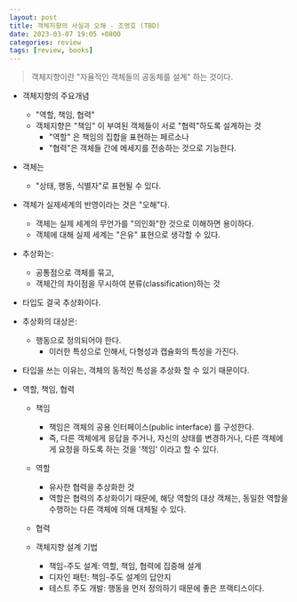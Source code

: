 ```yaml
---
layout: post
title: 객체지향의 사실과 오해 - 조영호 (TBD)
date: 2023-03-07 19:05 +0800
categories: review
tags: [review, books]
---
```


> 객체지향이란 "자율적인 객체들의 공동체를 설계" 하는 것이다.

- 객체지향의 주요개념
  - "역할, 책임, 협력"
  - 객체지향은 "책임" 이 부여된 객체들이 서로 "협력"하도록 설계하는 것 
    - "역할" 은 책임의 집합을 표현하는 페르소나
    - "협력"은 객체들 간에 메세지를 전송하는 것으로 기능한다.

- 객체는
  - "상태, 행동, 식별자"로 표현될 수 있다.

- 객체가 실제세계의 반영이라는 것은 "오해"다.
  - 객체는 실제 세계의 무언가를 "의인화"한 것으로 이해하면 용이하다.
  - 객체에 대해 실제 세계는 "은유" 표현으로 생각할 수 있다.

- 추상화는:
  - 공통점으로 객체를 묶고,
  - 객체간의 차이점을 무시하여 분류(classification)하는 것

- 타입도 결국 추상화이다.

- 추상화의 대상은:
  - 행동으로 정의되어야 한다.
    - 이러한 특성으로 인해서, 다형성과 캡슐화의 특성을 가진다.

- 타입을 쓰는 이유는, 객체의 동적인 특성을 추상화 할 수 있기 때문이다.

- 역할, 책임, 협력
  - 책임
    - 책임은 객체의 공용 인터페이스(public interface) 를 구성한다.
    - 즉, 다른 객체에게 응답을 주거나, 자신의 상태를 변경하거나, 다른 객체에게 요청을 하도록 하는 것을 '책임' 이라고 할 수 있다.
  - 역할
    - 유사한 협력을 추상화한 것
    - 역할은 협력의 추상화이기 때문에, 해당 역할의 대상 객체는, 동일한 역할을 수행하는 다른 객체에 의해 대체될 수 있다.
  - 협력

  - 객체지향 설계 기법
    - 책임-주도 설계: 역할, 책임, 협력에 집중해 설계
    - 디자인 패턴: 책임-주도 설계의 답안지
    - 테스트 주도 개발: 행동을 먼저 정의하기 때문에 좋은 프랙티스이다.
